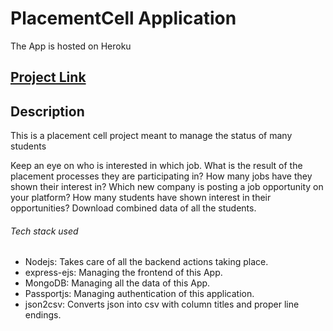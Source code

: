 # PlacementCell Application

The App is hosted on Heroku
## [Project Link](https://placementcell-app-w6wt.onrender.com)
## Description
This is a placement cell project meant to manage the status of many students

Keep an eye on who is interested in which job.
What is the result of the placement processes they are participating in?
How many jobs have they shown their interest in? 
Which new company is posting a job opportunity on your platform? 
How many students have shown interest in their opportunities?
Download combined data of all the students.

###### Tech stack used
- Nodejs: Takes care of all the backend actions taking place.
- express-ejs: Managing the frontend of this App.
- MongoDB: Managing all the data of this App.
- Passportjs: Managing authentication of this application.
- json2csv: Converts json into csv with column titles and proper line endings.
